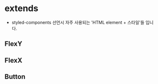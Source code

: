 # extends

-   styled-components 선언시 자주 사용되는 'HTML element + 스타일'들 입니다.

## FlexY

## FlexX

## Button

